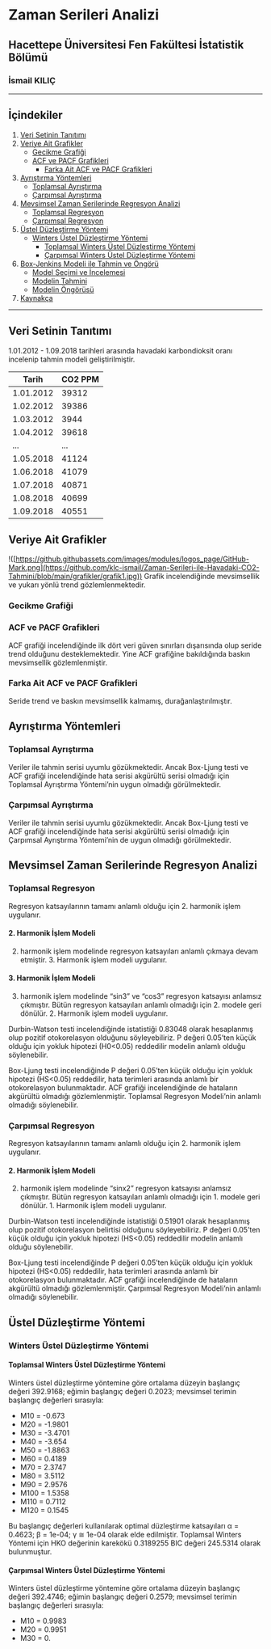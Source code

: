 # Zaman Serileri Analizi 

## Hacettepe Üniversitesi Fen Fakültesi İstatistik Bölümü

### İsmail KILIÇ 


---

## İçindekiler

1. [Veri Setinin Tanıtımı](#veri-setinin-tanıtımı)
2. [Veriye Ait Grafikler](#veriye-ait-grafikler)
    - [Gecikme Grafiği](#gecikme-grafiği)
    - [ACF ve PACF Grafikleri](#acf-ve-pacf-grafikleri)
        - [Farka Ait ACF ve PACF Grafikleri](#farka-ait-acf-ve-pacf-grafikleri)
3. [Ayrıştırma Yöntemleri](#ayrıştırma-yöntemleri)
    - [Toplamsal Ayrıştırma](#toplamsal-ayrıştırma)
    - [Çarpımsal Ayrıştırma](#çarpımsal-ayrıştırma)
4. [Mevsimsel Zaman Serilerinde Regresyon Analizi](#mevsimsel-zaman-serilerinde-regresyon-analizi)
    - [Toplamsal Regresyon](#toplamsal-regresyon)
    - [Çarpımsal Regresyon](#çarpımsal-regresyon)
5. [Üstel Düzleştirme Yöntemi](#üstel-düzleştirme-yöntemi)
    - [Winters Üstel Düzleştirme Yöntemi](#winters-üstel-düzleştirme-yöntemi)
        - [Toplamsal Winters Üstel Düzleştirme Yöntemi](#toplamsal-winters-üstel-düzleştirme-yöntemi)
        - [Çarpımsal Winters Üstel Düzleştirme Yöntemi](#çarpımsal-winters-üstel-düzleştirme-yöntemi)
6. [Box-Jenkins Modeli ile Tahmin ve Öngörü](#box-jenkins-modeli-ile-tahmin-ve-öngörü)
    - [Model Seçimi ve İncelemesi](#model-seçimi-ve-incelenmesi)
    - [Modelin Tahmini](#modelin-tahmini)
    - [Modelin Öngörüsü](#modelin-öngörüsü)
7. [Kaynakça](#kaynakça)

---

## Veri Setinin Tanıtımı

1.01.2012 - 1.09.2018 tarihleri arasında havadaki karbondioksit oranı incelenip tahmin modeli geliştirilmiştir.

| Tarih      | CO2 PPM |
|------------|---------|
| 1.01.2012  | 39312   |
| 1.02.2012  | 39386   |
| 1.03.2012  | 3944    |
| 1.04.2012  | 39618   |
| ...        | ...     |
| 1.05.2018  | 41124   |
| 1.06.2018  | 41079   |
| 1.07.2018  | 40871   |
| 1.08.2018  | 40699   |
| 1.09.2018  | 40551   |

## Veriye Ait Grafikler
!([https://github.githubassets.com/images/modules/logos_page/GitHub-Mark.png](https://github.com/klc-ismail/Zaman-Serileri-ile-Havadaki-CO2-Tahmini/blob/main/grafikler/grafik1.jpg))
Grafik incelendiğinde mevsimsellik ve yukarı yönlü trend gözlemlenmektedir.

### Gecikme Grafiği

### ACF ve PACF Grafikleri

ACF grafiği incelendiğinde ilk dört veri güven sınırları dışarısında olup seride trend olduğunu desteklemektedir. Yine ACF grafiğine bakıldığında baskın mevsimsellik gözlemlenmiştir.

### Farka Ait ACF ve PACF Grafikleri

Seride trend ve baskın mevsimsellik kalmamış, durağanlaştırılmıştır.

## Ayrıştırma Yöntemleri

### Toplamsal Ayrıştırma

Veriler ile tahmin serisi uyumlu gözükmektedir. Ancak Box-Ljung testi ve ACF grafiği incelendiğinde hata serisi akgürültü serisi olmadığı için Toplamsal Ayrıştırma Yöntemi’nin uygun olmadığı görülmektedir.

### Çarpımsal Ayrıştırma

Veriler ile tahmin serisi uyumlu gözükmektedir. Ancak Box-Ljung testi ve ACF grafiği incelendiğinde hata serisi akgürültü serisi olmadığı için Çarpımsal Ayrıştırma Yöntemi’nin de uygun olmadığı görülmektedir.

## Mevsimsel Zaman Serilerinde Regresyon Analizi

### Toplamsal Regresyon

Regresyon katsayılarının tamamı anlamlı olduğu için 2. harmonik işlem uygulanır.

#### 2. Harmonik İşlem Modeli

2. harmonik işlem modelinde regresyon katsayıları anlamlı çıkmaya devam etmiştir. 3. Harmonik işlem modeli uygulanır.

#### 3. Harmonik İşlem Modeli

3. harmonik işlem modelinde “sin3” ve “cos3” regresyon katsayısı anlamsız çıkmıştır. Bütün regresyon katsayıları anlamlı olmadığı için 2. modele geri dönülür. 2. Harmonik işlem modeli uygulanır.

Durbin-Watson testi incelendiğinde istatistiği 0.83048 olarak hesaplanmış olup pozitif otokorelasyon olduğunu söyleyebiliriz. P değeri 0.05’ten küçük olduğu için yokluk hipotezi (H0<0.05) reddedilir modelin anlamlı olduğu söylenebilir.

Box-Ljung testi incelendiğinde P değeri 0.05’ten küçük olduğu için yokluk hipotezi (HS<0.05) reddedilir, hata terimleri arasında anlamlı bir otokorelasyon bulunmaktadır. ACF grafiği incelendiğinde de hataların akgürültü olmadığı gözlemlenmiştir. Toplamsal Regresyon Modeli’nin anlamlı olmadığı söylenebilir.

### Çarpımsal Regresyon

Regresyon katsayılarının tamamı anlamlı olduğu için 2. harmonik işlem uygulanır.

#### 2. Harmonik İşlem Modeli

2. harmonik işlem modelinde “sinx2” regresyon katsayısı anlamsız çıkmıştır. Bütün regresyon katsayıları anlamlı olmadığı için 1. modele geri dönülür. 1. Harmonik işlem modeli uygulanır.

Durbin-Watson testi incelendiğinde istatistiği 0.51901 olarak hesaplanmış olup pozitif otokorelasyon belirtisi olduğunu söyleyebiliriz. P değeri 0.05’ten küçük olduğu için yokluk hipotezi (HS<0.05) reddedilir modelin anlamlı olduğu söylenebilir.

Box-Ljung testi incelendiğinde P değeri 0.05’ten küçük olduğu için yokluk hipotezi (HS<0.05) reddedilir, hata terimleri arasında anlamlı bir otokorelasyon bulunmaktadır. ACF grafiği incelendiğinde de hataların akgürültü olmadığı gözlemlenmiştir. Çarpımsal Regresyon Modeli’nin anlamlı olmadığı söylenebilir.

## Üstel Düzleştirme Yöntemi

### Winters Üstel Düzleştirme Yöntemi

#### Toplamsal Winters Üstel Düzleştirme Yöntemi

Winters üstel düzleştirme yöntemine göre ortalama düzeyin başlangıç değeri 392.9168; eğimin başlangıç değeri 0.2023; mevsimsel terimin başlangıç değerleri sırasıyla:

- M10 = -0.673
- M20 = -1.9801
- M30 = -3.4701
- M40 = -3.654
- M50 = -1.8863
- M60 = 0.4189
- M70 = 2.3747
- M80 = 3.5112
- M90 = 2.9576
- M100 = 1.5358
- M110 = 0.7112
- M120 = 0.1545

Bu başlangıç değerleri kullanılarak optimal düzleştirme katsayıları α = 0.4623; β = 1e-04; γ ≅ 1e-04 olarak elde edilmiştir. Toplamsal Winters Yöntemi için HKO değerinin karekökü 0.3189255 BIC değeri 245.5314 olarak bulunmuştur.

#### Çarpımsal Winters Üstel Düzleştirme Yöntemi 

Winters üstel düzleştirme yöntemine göre ortalama düzeyin başlangıç değeri 392.4746; eğimin başlangıç değeri 0.2579; mevsimsel terimin başlangıç değerleri sırasıyla:

- M10 = 0.9983
- M20 = 0.9951
- M30 = 0.
